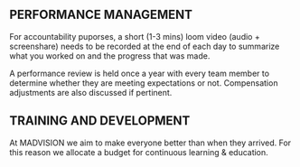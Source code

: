 ## PERFORMANCE MANAGEMENT

For accountability puporses, a short (1-3 mins) loom video (audio + screenshare) needs to be recorded at the end of each day to summarize what you worked on and the progress that was made. 

A performance review is held once a year with every team member to determine whether they are meeting expectations or not. Compensation adjustments are also discussed if pertinent.

## TRAINING AND DEVELOPMENT

At MADVISION we aim to make everyone better than when they arrived. For this reason we allocate a budget for continuous learning & education. 
